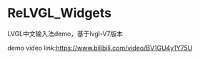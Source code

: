 # ReLVGL_Widgets

LVGL中文输入法demo，基于lvgl-V7版本

demo video link:https://www.bilibili.com/video/BV1GU4y1Y75U

